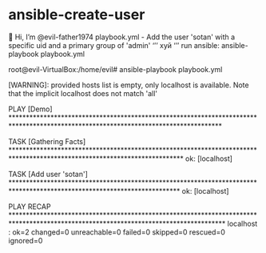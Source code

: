 # ansible-create-user
👋 Hi, I’m @evil-father1974
playbook.yml - Add the user 'sotan' with a specific uid and a primary group of 'admin'
‘’’ хуй ‘’’
run ansible: ansible-playbook playbook.yml

root@evil-VirtualBox:/home/evil# ansible-playbook playbook.yml

[WARNING]: provided hosts list is empty, only localhost is available. Note that the implicit localhost does not match 'all'

PLAY [Demo] ************************************************************************************************************************************

TASK [Gathering Facts] *************************************************************************************************************************
ok: [localhost]

TASK [Add user 'sotan'] ************************************************************************************************************************
ok: [localhost]

PLAY RECAP *************************************************************************************************************************************
localhost                  : ok=2    changed=0    unreachable=0    failed=0    skipped=0    rescued=0    ignored=0  

